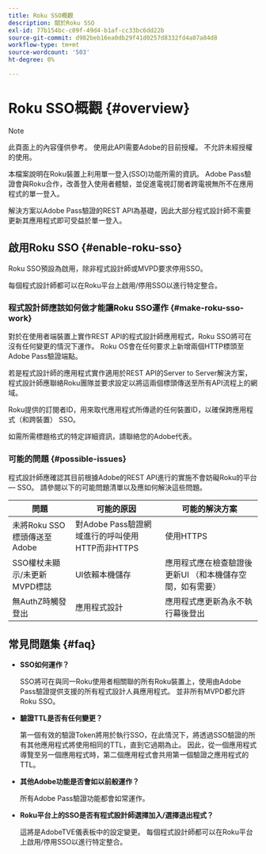 ```yaml
---
title: Roku SSO概觀
description: 關於Roku SSO
exl-id: 77b154bc-c09f-49d4-b1af-cc33bc6dd22b
source-git-commit: d982beb16ea0db29f41d0257d8332fd4a07a84d8
workflow-type: tm+mt
source-wordcount: '503'
ht-degree: 0%

---
```


# Roku SSO概觀 {#overview}

>[!NOTE]
>
>此頁面上的內容僅供參考。 使用此API需要Adobe的目前授權。 不允許未經授權的使用。

本檔案說明在Roku裝置上利用單一登入(SSO)功能所需的資訊。 Adobe Pass驗證會與Roku合作，改善登入使用者體驗，並促進電視訂閱者跨電視無所不在應用程式的單一登入。

解決方案以Adobe Pass驗證的REST API為基礎，因此大部分程式設計師不需要更新其應用程式即可受益於單一登入。

## 啟用Roku SSO {#enable-roku-sso}

Roku SSO預設為啟用，除非程式設計師或MVPD要求停用SSO。

每個程式設計師都可以在Roku平台上啟用/停用SSO以進行特定整合。

### 程式設計師應該如何做才能讓Roku SSO運作 {#make-roku-sso-work}

對於在使用者端裝置上實作REST API的程式設計師應用程式，Roku SSO將可在沒有任何變更的情況下運作。 Roku OS會在任何要求上新增兩個HTTP標頭至Adobe Pass驗證端點。

若是程式設計師的應用程式實作適用於REST API的Server to Server解決方案，程式設計師應聯絡Roku團隊並要求設定以將這兩個標頭傳送至所有API流程上的網域。

Roku提供的訂閱者ID，用來取代應用程式所傳遞的任何裝置ID，以確保跨應用程式（和跨裝置） SSO。

如需所需標題格式的特定詳細資訊，請聯絡您的Adobe代表。

### 可能的問題 {#possible-issues}

程式設計師應確認其目前根據Adobe的REST API進行的實施不會妨礙Roku的平台 — SSO。 請參閱以下的可能問題清單以及應如何解決這些問題。

| 問題 | 可能的原因 | 可能的解決方案 |
|--------------------------------------------------|----------------------------------------------------------------------------|--------------------------------------------------------------------------------------------|
| 未將Roku SSO標頭傳送至Adobe | 對Adobe Pass驗證網域進行的呼叫使用HTTP而非HTTPS | 使用HTTPS |
| SSO權杖未顯示/未更新MVPD標誌 | UI依賴本機儲存 | 應用程式應在檢查驗證後更新UI （和本機儲存空間，如有需要） |
| 無AuthZ時觸發登出 | 應用程式設計 | 應用程式應更新為永不執行幕後登出 |

## 常見問題集 {#faq}

* **SSO如何運作？**

  SSO將可在與同一Roku使用者相關聯的所有Roku裝置上，使用由Adobe Pass驗證提供支援的所有程式設計人員應用程式。 並非所有MVPD都允許Roku SSO。


* **驗證TTL是否有任何變更？**

  第一個有效的驗證Token將用於執行SSO，在此情況下，將透過SSO驗證的所有其他應用程式將使用相同的TTL，直到它過期為止。 因此，從一個應用程式導覽至另一個應用程式時，第二個應用程式會共用第一個驗證之應用程式的TTL。


* **其他Adobe功能是否會如以前般運作？**

  所有Adobe Pass驗證功能都會如常運作。


* **Roku平台上的SSO是否有程式設計師選擇加入/選擇退出程式？**

  這將是AdobeTVE儀表板中的設定變更。 每個程式設計師都可以在Roku平台上啟用/停用SSO以進行特定整合。
